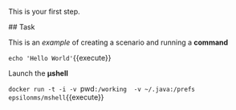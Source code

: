 This is your first step.

## Task

This is an _example_ of creating a scenario and running a **command**

`echo 'Hello World'`{{execute}}

Launch the **µshell**

 `docker run -t -i -v `pwd`:/working  -v ~/.java:/prefs  epsilonms/mshell`{{execute}}
